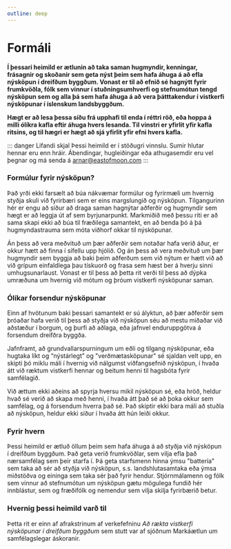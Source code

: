 ```yaml
---
outline: deep
---
```


# Formáli

**Í þessari heimild er ætlunin að taka saman hugmyndir, kenningar, frásagnir og skoðanir sem geta nýst þeim sem hafa áhuga á að efla nýsköpun í dreifðum byggðum. Vonast er til að efnið sé hagnýtt fyrir frumkvöðla, fólk sem vinnur í stuðningsumhverfi og stefnumótun tengd nýsköpun sem og alla þá sem hafa áhuga á að vera þátttakendur í vistkerfi nýsköpunar í íslenskum landsbyggðum.**

**Hægt er að lesa þessa síðu frá upphafi til enda í réttri röð, eða hoppa á milli ólíkra kafla eftir áhuga hvers lesanda. Til vinstri er yfirlit yfir kafla ritsins, og til hægri er hægt að sjá yfirlit yfir efni hvers kafla.**


::: danger Lifandi skjal
Þessi heimild er í stöðugri vinnslu. Sumir hlutar hennar eru enn hráir. Ábendingar, hugleiðingar eða athugasemdir eru vel þegnar og má senda á arnar@eastofmoon.com
:::

### Formúlur fyrir nýsköpun?

Það yrði ekki farsælt að búa nákvæmar formúlur og fyrirmæli um hvernig styðja skuli við fyrirbæri sem er eins margslungið og nýsköpun. Tilgangurinn hér er engu að síður að draga saman hagnýtar aðferðir og hugmyndir sem hægt er að leggja út af sem byrjunarpunkt. Markmiðið með þessu riti er að sama skapi ekki að búa til fræðilega samantekt, en að benda þó á þá hugmyndastrauma sem móta viðhorf okkar til nýsköpunar.

Án þess að vera meðvituð um þær aðferðir sem notaðar hafa verið áður, er okkur hætt að finna í sífellu upp hjólið. Og án þess að vera meðvituð um þær hugmyndir sem byggja að baki þeim aðferðum sem við nýtum er hætt við að við grípum einfaldlega þau tískuorð og frasa sem hæst ber á hverju sinni umhugsunarlaust. Vonast er til þess að þetta rit verði til þess að dýpka umræðuna um hvernig við mótum og þróum vistkerfi nýsköpunar saman.


### Ólíkar forsendur nýsköpunar

Einn af hvötunum baki þessari samantekt er sú ályktun, að þær aðferðir sem þróaðar hafa verið til þess að styðja við nýsköpun séu að mestu miðaðar við aðstæður í borgum, og þurfi að aðlaga, eða jafnvel enduruppgötva á forsendum dreifðra byggða.

Jafnframt, að grundvallarspurningum um eðli og tilgang nýsköpunar, eða hugtaka líkt og “nýstárlegt” og "verðmætasköpunar" sé sjaldan velt upp, en skipti þó miklu máli í hvernig við nálgumst viðfangsefnið nýsköpun, í hvaða átt við ræktum vistkerfi hennar og beitum henni til hagsbóta fyrir samfélagið.

Við ættum ekki aðeins að spyrja hversu mikil nýsköpun sé, eða hröð, heldur hvað sé verið að skapa með henni, í hvaða átt það sé að þoka okkur sem samfélag, og á forsendum hverra það sé. Það skiptir ekki bara máli að stuðla að nýsköpun, heldur ekki síður í hvaða átt hún leiði okkur.

### Fyrir hvern
Þessi heimild er ætluð öllum þeim sem hafa áhuga á að styðja við nýsköpun í dreifðum byggðum. Það geta verið frumkvöðlar, sem vilja efla það nærsamfélag sem þeir starfa í. Þá geta starfsmenn hinna ýmsu "battería" sem taka að sér að styðja við nýsköpun, s.s. landshlutasamtaka eða ýmsa miðstöðva og eininga sem taka sér það fyrir hendur. Stjórnmálamenn og fólk sem vinnur að stefnumótun um nýsköpun gætu mögulega fundið hér innblástur, sem og fræðifólk og nemendur sem vilja skilja fyrirbærið betur.

### Hvernig þessi heimild varð til
Þetta rit er einn af afrakstrinum af verkefefninu *Að rækta vistkerfi nýsköpunar í dreifðum byggðum* sem stutt var af sjóðnum Markáætlun um samfélagslegar áskoranir. 